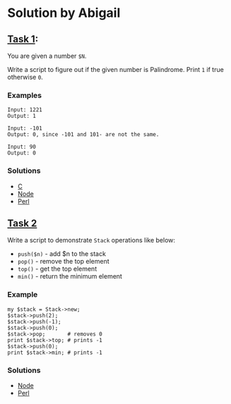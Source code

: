 # Solution by Abigail

## [Task 1](https://perlweeklychallenge.org/blog/perl-weekly-challenge-095/#TASK1): 

You are given a number `$N`.

Write a script to figure out if the given number is Palindrome.
Print `1` if true otherwise `0`.

### Examples
~~~~
Input: 1221
Output: 1

Input: -101
Output: 0, since -101 and 101- are not the same.

Input: 90
Output: 0
~~~~

### Solutions
* [C](c/ch-1.c)
* [Node](node/ch-1.js)
* [Perl](perl/ch-1.pl)


## [Task 2](https://perlweeklychallenge.org/blog/perl-weekly-challenge-095/#TASK2)

Write a script to demonstrate `Stack` operations like below:

* `push($n)` - add $n to the stack
* `pop()` - remove the top element
* `top()` - get the top element
* `min()` - return the minimum element

### Example
~~~~
my $stack = Stack->new;
$stack->push(2);
$stack->push(-1);
$stack->push(0);
$stack->pop;       # removes 0
print $stack->top; # prints -1
$stack->push(0);
print $stack->min; # prints -1
~~~~

### Solutions
* [Node](node/ch-2.js)
* [Perl](perl/ch-2.pl)
